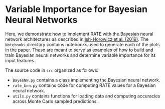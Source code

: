 # Variable Importance for Bayesian Neural Networks

Here, we demonstrate how to implement RATE with the Bayesian neural network architectures as described in [Ish-Horowicz et al. (2019)](https://arxiv.org/abs/1901.09839). The `Notebooks` directory contains notebooks used to generate each of the plots in the paper. These are meant to serve as examples of how to build and train Bayesian neural networks and determine variable importance for its input features.

The source code in `src` organized as follows:
* `BayesNN.py` contains a class implementing the Bayesian neural network.
* `rate_bnn.py` contains code for computing RATE values for a Bayesian neural network.
* `utils.py` contains functions for loading data and computing accuracies across Monte Carlo sampled predictions.
